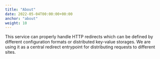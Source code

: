 ```yaml
---
title: "About"
date: 2022-05-04T00:00:00+00:00
anchor: "about"
weight: 10
---
```


This service can properly handle HTTP redirects which can be defined by
different configuration formats or distributed key-value storages. We are using
it as a central redirect entrypoint for distributing requests to different
sites.
